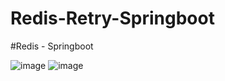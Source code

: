 # Redis-Retry-Springboot



#Redis - Springboot

![image](https://user-images.githubusercontent.com/58857535/198924983-0f596aaf-fe29-4a6b-a250-57e5e932adfa.png)
![image](https://user-images.githubusercontent.com/58857535/198925022-ef62a06c-471f-444b-b841-dd1d2a2eb44d.png)
